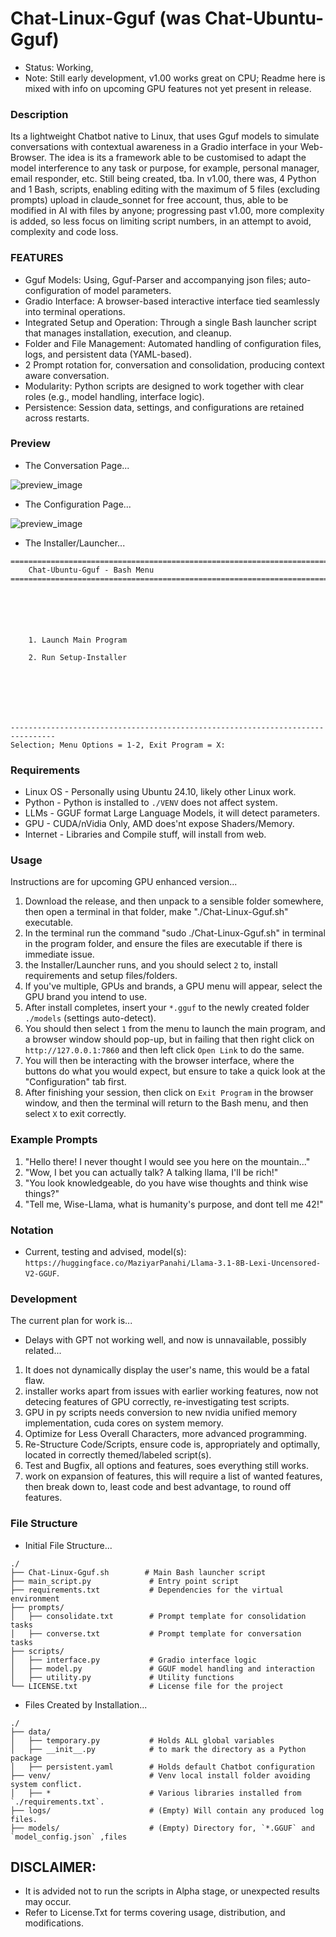 # Chat-Linux-Gguf (was Chat-Ubuntu-Gguf)
- Status: Working, 
- Note: Still early development, v1.00 works great on CPU; Readme here is mixed with info on upcoming GPU features not yet present in release.

### Description
Its a lightweight Chatbot native to Linux, that uses Gguf models to simulate conversations with contextual awareness in a Gradio interface in your Web-Browser. The idea is its a framework able to be customised to adapt the model interference to any task or purpose, for example, personal manager, email responder, etc. Still being created, tba. In v1.00, there was, 4 Python and 1 Bash, scripts, enabling editing with the maximum of 5 files (excluding prompts) upload in claude_sonnet for free account, thus, able to be modified in AI with files by anyone; progressing past v1.00, more complexity is added, so less focus on limiting script numbers, in an attempt to avoid, complexity and code loss.

### FEATURES
- Gguf Models: Using, Gguf-Parser and accompanying json files; auto-configuration of model parameters. 
- Gradio Interface: A browser-based interactive interface tied seamlessly into terminal operations.
- Integrated Setup and Operation: Through a single Bash launcher script that manages installation, execution, and cleanup.
- Folder and File Management: Automated handling of configuration files, logs, and persistent data (YAML-based).
- 2 Prompt rotation for, conversation and consolidation, producing context aware conversation.
- Modularity: Python scripts are designed to work together with clear roles (e.g., model handling, interface logic).
- Persistence: Session data, settings, and configurations are retained across restarts.

### Preview
- The Conversation Page...

![preview_image](media/gradio_main.png)

- The Configuration Page...

![preview_image](media/configuration.png)

- The Installer/Launcher...
```
================================================================================
    Chat-Ubuntu-Gguf - Bash Menu
================================================================================






    1. Launch Main Program

    2. Run Setup-Installer







--------------------------------------------------------------------------------
Selection; Menu Options = 1-2, Exit Program = X: 

```

### Requirements
- Linux OS - Personally using Ubuntu 24.10, likely other Linux work.
- Python - Python is installed to `./VENV` does not affect system.
- LLMs - GGUF format Large Language Models, it will detect parameters.
- GPU - CUDA/nVidia Only, AMD does'nt expose Shaders/Memory.
- Internet - Libraries and Compile stuff, will install from web.  

### Usage
Instructions are for upcoming GPU enhanced version...
1. Download the release, and then unpack to a sensible folder somewhere, then open a terminal in that folder, make "./Chat-Linux-Gguf.sh" executable.
1. In the terminal run the command "sudo ./Chat-Linux-Gguf.sh" in terminal in the program folder, and ensure the files are executable if there is immediate issue.
2. the Installer/Launcher runs, and you should select `2` to, install requirements and setup files/folders.
3. If you've multiple, GPUs and brands, a GPU menu will appear, select the GPU brand you intend to use.
3. After install completes, insert your `*.gguf` to the newly created folder `./models` (settings auto-detect).
4. You should then select `1` from the menu to launch the main program, and a browser window should pop-up, but in failing that then right click on `http://127.0.0.1:7860` and then left click `Open Link` to do the same.
5. You will then be interacting with the browser interface, where the buttons do what you would expect, but ensure to take a quick look at the "Configuration" tab first.
6. After finishing your session, then click on `Exit Program` in the browser window, and then the terminal will return to the Bash menu, and then select `X` to exit correctly. 

### Example Prompts
1) "Hello there! I never thought I would see you here on the mountain..."
2) "Wow, I bet you can actually talk? A talking llama, I'll be rich!"
3) "You look knowledgeable, do you have wise thoughts and think wise things?"
4) "Tell me, Wise-Llama, what is humanity's purpose, and dont tell me 42!"

### Notation
- Current, testing and advised, model(s): `https://huggingface.co/MaziyarPanahi/Llama-3.1-8B-Lexi-Uncensored-V2-GGUF`.

### Development
The current plan for work is...
- Delays with GPT not working well, and now is unnavailable, possibly related... 
1. It does not dynamically display the user's name, this would be a fatal flaw.
1. installer works apart from issues with earlier working features, now not detecing features of GPU correctly, re-investigating test scripts. 
3. GPU in py scripts needs conversion to new nvidia unified memory implementation, cuda cores on system memory.
1. Optimize for Less Overall Characters, more advanced programming. 
2. Re-Structure Code/Scripts, ensure code is, appropriately and optimally, located in correctly themed/labeled script(s).
2. Test and Bugfix, all options and features, soes everything still works.
5. work on expansion of features, this will require a list of wanted features, then break down to, least code and best advantage, to round off features.

### File Structure
- Initial File Structure...
```
./
├── Chat-Linux-Gguf.sh        # Main Bash launcher script
├── main_script.py             # Entry point script
├── requirements.txt           # Dependencies for the virtual environment
├── prompts/
│   ├── consolidate.txt        # Prompt template for consolidation tasks
│   ├── converse.txt           # Prompt template for conversation tasks
├── scripts/
│   ├── interface.py           # Gradio interface logic
│   ├── model.py               # GGUF model handling and interaction
│   ├── utility.py             # Utility functions
└── LICENSE.txt                # License file for the project
```
- Files Created by Installation...
```
./
├── data/
│   ├── temporary.py           # Holds ALL global variables
│   ├── __init__.py            # to mark the directory as a Python package
│   ├── persistent.yaml        # Holds default Chatbot configuration
├── venv/                      # Venv local install folder avoiding system conflict.
│   ├── *                      # Various libraries installed from `./requirements.txt`.
├── logs/                      # (Empty) Will contain any produced log files.
├── models/                    # (Empty) Directory for, `*.GGUF` and `model_config.json` ,files
```

## DISCLAIMER:
- It is advided not to run the scripts in Alpha stage, or unexpected results may occur.
- Refer to License.Txt for terms covering usage, distribution, and modifications.
